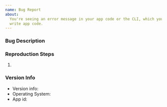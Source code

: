 ```yaml
---
name: Bug Report
about:
  You're seeing an error message in your app code or the CLI, which you use to
  write app code.
---
```


### Bug Description

<!-- A clear and concise description of what the bug is. -->

### Reproduction Steps

<!-- If the error comes when you run a certain command, please paste all the options you ran it with -->
<!-- If the error comes from a specific trigger/action at runtime, please include as much of the code from that step as you're able to -->

1.

### Version Info

- Version info: <!-- run `zapier -v` -->
- Operating System:
- App id: <!-- your app id is found in the .zapierapprc file -->

